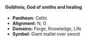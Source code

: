 #### Goibhniu, God of smiths and healing
- **Pantheon:** Celtic
- **Alignment:** N, G
- **Domains:** Forge, Knowledge, Life
- **Symbol:** Giant mallet over sword